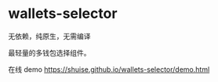 # wallets-selector

无依赖，纯原生，无需编译

最轻量的多钱包选择组件。

在线 demo https://shuise.github.io/wallets-selector/demo.html
